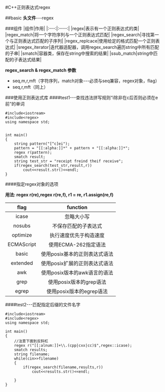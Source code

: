 #C++正则表达式regex

##basic 
**头文件**---regex

###组件
|组件|作用|
|:---:|:----:|
|regex|表示有一个正则表达式的类|
|regex\_match|将一个字符序列与一个正则表达式匹配|
|regex\_search|寻找第一个与正则表达式匹配的子序列|
|regex\_replcace|使用给定的格式匹配一个正则表达式|
|sregex\_iterator|迭代器适配器，调用regex\_search遍历string中所有匹配的子串|
|smatch|容器类，保存在string中搜索的结果|
|ssub\_match|string中匹配的子表达式结果|

**regex\_search & regex\_match 参数**

- seq,m,r,mft（字符序列，match对象---必须与seq兼容，regex对象，flag）
- seq,r,mft（同上）

###使用正则表达式库
####test1---查找违法拼写规则“i除非在c后否则必须在e前”的单词

```
#include<iostream>
#include<regex>
using namespace std;


int main()
{
    string pattern("[^c]ei");
    pattern = "[[:alpha:]]*" + pattern + "[[:alpha:]]*";
    regex r(pattern);
    smatch result;
    string test_str = "receipt freind theif receive";
    if(regex_search(test_str,result,r))
        cout<<result.str()<<endl;
}
```

####指定regex对象的选项

**用法: regex r(re),regex r(re,f), r1 = re, r1.assign(re,f)**

|flag|function|
|:---:|:---:|
|icase|忽略大小写|
|nosubs|不保存匹配的子表达式|
|optimize|执行速度优先于构造速度|
|ECMAScript|使用ECMA-262指定语法|
|basic|使用posix基本的正则表达式语法|
|extended|使用posix扩展的正则表达式语法|
|awk|使用posix版本的awk语言的语法|
|grep|使用posix版本的grep语法|
|egrep|使用posix版本的egrep语法|

####test2---匹配指定后缀的文件名字

```
#include<iostream>
#include<regex>
using namespace std;

int main()
{
    //注意下面到反斜杠
    regex r("[[:alnum:]]+\\.(cpp|cxx|cc)$",regex::icase);
    smatch results;
    string filename;
    while(cin>>filename)
    {
        if(regex_search(filename,results,r))
            cout<<results.str()<<endl;

    }
}
```



